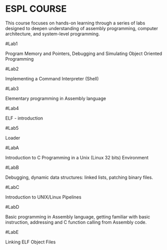 # ESPL COURSE
This course focuses on hands-on learning through a series of labs designed to deepen understanding of 
assembly programming, computer architecture, and system-level programming.

#Lab1

Program Memory and Pointers, Debugging and Simulating Object Oriented Programming

#Lab2 

Implementing a Command Interpreter (Shell)

#Lab3 

Elementary programming in Assembly language

#Lab4

ELF - introduction

#Lab5 

Loader

#LabA 

Introduction to C Programming in a Unix (Linux 32 bits) Environment

#LabB 

Debugging, dynamic data structures: linked lists, patching binary files.

#LabC 

Introduction to UNIX/Linux Pipelines

#LabD

Basic programming in Assembly language, getting familiar with basic instruction, addressing and C function calling from Assembly code.

#LabE 

Linking ELF Object Files

